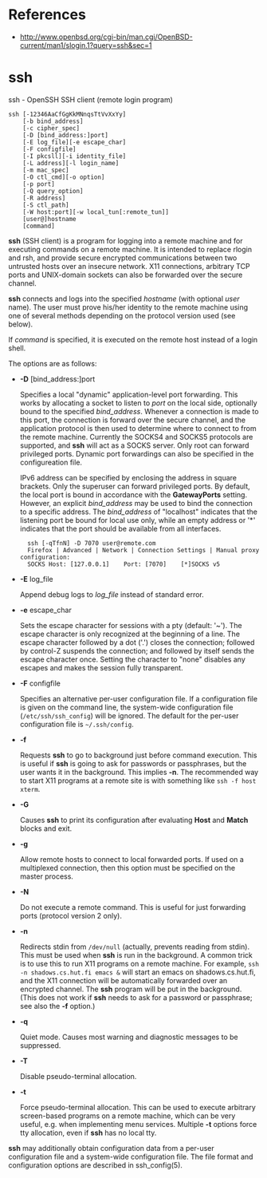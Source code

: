 
# References
- http://www.openbsd.org/cgi-bin/man.cgi/OpenBSD-current/man1/slogin.1?query=ssh&sec=1

# ssh

ssh - OpenSSH SSH client (remote login program)
```
ssh [-12346AaCfGgKkMNnqsTtVvXxYy]
    [-b bind_address]
    [-c cipher_spec]
    [-D [bind_address:]port]
    [-E log_file][-e escape_char]
    [-F configfile]
    [-I pkcsll][-i identity_file]
    [-L address][-l login_name]
    [-m mac_spec]
    [-O ctl_cmd][-o option]
    [-p port]
    [-Q query_option]
    [-R address]
    [-S ctl_path]
    [-W host:port][-w local_tun[:remote_tun]]
    [user@]hostname
    [command]
```

**ssh** (SSH client) is a program for logging into a remote machine and for executing commands on a remote machine.
It is intended to replace rlogin and rsh, and provide secure encrypted communications 
between two untrusted hosts over an insecure network.
X11 connections, arbitrary TCP ports and UNIX-domain sockets can also be forwarded over the secure channel.

**ssh** connects and logs into the specified *hostname* (with optional *user* name).
The user must prove his/her identity to the remote machine using one of several methods 
depending on the protocol version used (see below).

If *command* is specified, it is executed on the remote host instead of a login shell.

The options are as follows:

- **-D** [bind_address:]port

    Specifies a local "dynamic" application-level port forwarding.
    This works by allocating a socket to listen to *port* on the local side,
    optionally bound to the specified *bind_address*.
    Whenever a connection is made to this port, the connection is forward over the secure channel,
    and the application protocol is then used to determine where to connect to from the remote machine.
    Currently the SOCKS4 and SOCKS5 protocols are supported, and **ssh** will act as a SOCKS server.
    Only root can forward privileged ports.
    Dynamic port forwardings can also be specified in the configureation file.
    
    IPv6 address can be specified by enclosing the address in square brackets.
    Only the superuser can forward privileged ports.
    By default, the local port is bound in accordance with the **GatewayPorts** setting.
    However, an explicit *bind_address* may be used to bind the connection to a specific address.
    The *bind_address* of "localhost" indicates that the listening port be bound for local use only,
    while an empty address or '*' indicates that the port should be available from all interfaces.
    
        ssh [-qTfnN] -D 7070 user@remote.com
        Firefox | Advanced | Network | Connection Settings | Manual proxy configuration:
        SOCKS Host: [127.0.0.1]    Port: [7070]    [*]SOCKS v5
        
- **-E** log_file
  
    Append debug logs to *log_file* instead of standard error.

- **-e** escape_char

    Sets the escape character for sessions with a pty (default: '~').
    The escape character is only recognized at the beginning of a line.
    The escape character followed by a dot ('.') closes the connection;
    followed by control-Z suspends the connection;
    and followed by itself sends the escape character once.
    Setting the character to "none" disables any escapes and makes the session fully transparent.
    
- **-F** configfile

    Specifies an alternative per-user configuration file.
    If a configuration file is given on the command line, 
    the system-wide configuration file (`/etc/ssh/ssh_config`) will be ignored.
    The default for the per-user configuration file is `~/.ssh/config`.
    
- **-f**

    Requests **ssh** to go to background just before command execution.
    This is useful if **ssh** is going to ask for passwords or passphrases, but the user wants it in the background.
    This implies **-n**. The recommended way to start X11 programs at a remote site is with something like
    `ssh -f host xterm`.
    
- **-G**

    Causes **ssh** to print its configuration after evaluating **Host** and **Match** blocks and exit.
    
- **-g**

    Allow remote hosts to connect to local forwarded ports.
    If used on a multiplexed connection, then this option must be specified on the master process.

- **-N**

    Do not execute a remote command.
    This is useful for just forwarding ports (protocol version 2 only).

- **-n**

    Redirects stdin from `/dev/null` (actually, prevents reading from stdin).
    This must be used when **ssh** is run in the background.
    A common trick is to use this to run X11 programs on a remote machine.
    For example, `ssh -n shadows.cs.hut.fi emacs &` will start an emacs on shadows.cs.hut.fi,
    and the X11 connection will be automatically forwarded over an encrypted channel.
    The **ssh** program will be put in the background.
    (This does not work if **ssh** needs to ask for a password or passphrase; see also the **-f** option.)
    
- **-q**

    Quiet mode. Causes most warning and diagnostic messages to be suppressed.
    
- **-T**

    Disable pseudo-terminal allocation.
    
- **-t**

    Force pseudo-terminal allocation.
    This can be used to execute arbitrary screen-based programs on a remote machine,
    which can be very useful, e.g. when implementing menu services.
    Multiple **-t** options force tty allocation, even if **ssh** has no local tty.
    
**ssh** may additionally obtain configuration data from a per-user configuration file 
and a system-wide configuration file.
The file format and configuration options are described in ssh_config(5).

    

